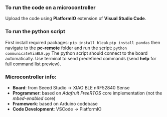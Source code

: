 ### To run the code on a microcontroller
Upload the code using **PlatformIO** extension of **Visual Studio Code**.


### To run the python script
First install required packages:
`pip install bleak`
`pip install pandas`
then navigate to the **pc-remote** folder and run the script:
`python communicateViaBLE.py`
The python script should connect to the board automatically.
Use terminal to send predefined commands (send **help** for full command list preview).


### Microcontroller info:
- **Board**: from Seeed Studio -> XIAO BLE nRF52840 Sense
- **Programmer**: based on *Adafruit FreeRTOS* core implementation (not the *mbed-enabled* core)
- **Framework**: based on Arduino codebase
- **Code Development**: VSCode -> PlatformIO